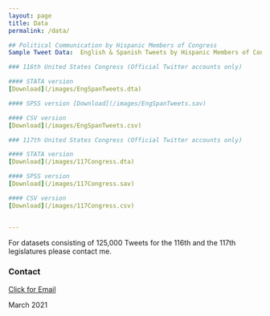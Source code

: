 ```yaml
--- 
layout: page
title: Data
permalink: /data/

## Political Communication by Hispanic Members of Congress
Sample Tweet Data:  English & Spanish Tweets by Hispanic Members of Congress. 

### 116th United States Congress (Official Twitter accounts only)

#### STATA version
[Download](/images/EngSpanTweets.dta)

#### SPSS version [Download](/images/EngSpanTweets.sav)

#### CSV version
[Download](/images/EngSpanTweets.csv)

### 117th United States Congress (Official Twitter accounts only)

#### STATA version
[Download](/images/117Congress.dta)

#### SPSS version
[Download](/images/117Congress.sav)

#### CSV version
[Download](/images/117Congress.csv)


---
```


For datasets consisting of 125,000 Tweets for the 116th and the 117th legislatures please contact me.

### Contact
[Click for Email](mailto:cxg172030@utdallas.edu)


March 2021
